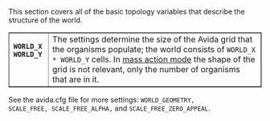 This section covers all of the basic topology variables that describe the structure of the world.

<table border="1">
<tbody>
<tr>
<td valign="top"><strong><code> WORLD_X <br />WORLD_Y </code></strong></td>
<td>The settings determine the size of the Avida grid that the organisms populate; the world consists of <code>WORLD_X * WORLD_Y</code> cells. In <a href="http://avida.devosoft.org/wiki/documentation/configuration-and-command-reference/avida-cfg-the-avida-configuration-file/reproduction-settings/" title="Reproduction Settings: Birth and Death">mass action mode</a> the shape of the grid is not relevant, only the number of organisms that are in it.</td>
</tr>
</tbody>
</table>

See the avida.cfg file for more settings: <code>WORLD_GEOMETRY, SCALE_FREE, SCALE_FREE_ALPHA,</code> and <code>SCALE_FREE_ZERO_APPEAL</code>.
